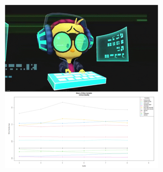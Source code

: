 <img align="center" alt="GIF" src="https://github.com/DJJamsran/images/blob/main/giphy.gif" width="1000"/>



<img align="center" alt="GIF" src="https://github.com/DJJamsran/images/blob/main/snp1.png" width="700"/>
